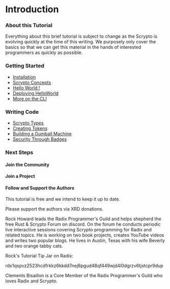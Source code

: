 # Introduction

### About this Tutorial

Everything about this brief tutorial is subject to change as the Scrypto is evolving quickly at the time of this writing. We purposely only cover the basics so that we can get this material in the hands of interested programmers as quickly as possible.

### Getting Started

* [Installation](<README (1).md>)
* [Scrypto Concepts](getting-started/scrypto-concepts.md)
* [Hello World !](getting-started/hello-world.md)
* [Deploying HelloWorld](getting-started/deploying-helloworld.md)
* [More on the CLI](getting-started/more-on-the-cli.md)

### Writing Code

* [Scrypto Types](writing-code/scrypto-types.md)
* [Creating Tokens](writing-code/creating-tokens.md)
* [Building a Gumball Machine](writing-code/building-a-gumball-machine.md)
* [Security Through Badges](writing-code/security-through-badges.md)

### Next Steps

#### Join the Community

#### Join a Project

#### Follow and Support the Authors

This tutorial is free and we intend to keep it up to date.

Please support the authors via XRD donations.

Rock Howard leads the Radix Programmer's Guild and helps shepherd the free Rust & Scrypto Forum on discord. On the forum he conducts periodic live interactive sessions covering Scrypto programming for Radix and related topics. He is working on two book projects, creates YouTube videos and writes two popular blogs. He lives in Austin, Texas with his wife Beverly and two orange tabby cats.

Rock's Tutorial Tip Jar on Radix:

rdx1qspvz2523hcdfrkkz6kkdd7nej6pgud48qf449wjd4l0dgrzv6tjstcpr9dup

Clements Bisaillon is a Core Member of the Radix Programmer's Guild who loves Radix and Scrypto.
